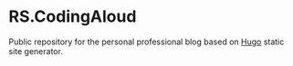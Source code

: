﻿# RS.CodingAloud

Public repository for the personal professional blog based on [Hugo](https://gohugo.io/) static site generator.
